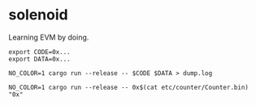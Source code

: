 solenoid
========

Learning EVM by doing.

```
export CODE=0x...
export DATA=0x...

NO_COLOR=1 cargo run --release -- $CODE $DATA > dump.log
```

```
NO_COLOR=1 cargo run --release -- 0x$(cat etc/counter/Counter.bin) "0x"
```
